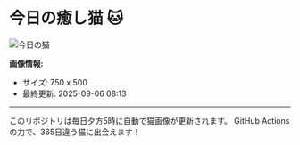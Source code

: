 # 今日の癒し猫 🐱

![今日の猫](https://cdn2.thecatapi.com/images/dkf.jpg)

**画像情報:**
- サイズ: 750 x 500
- 最終更新: 2025-09-06 08:13

---

このリポジトリは毎日夕方5時に自動で猫画像が更新されます。
GitHub Actionsの力で、365日違う猫に出会えます！

